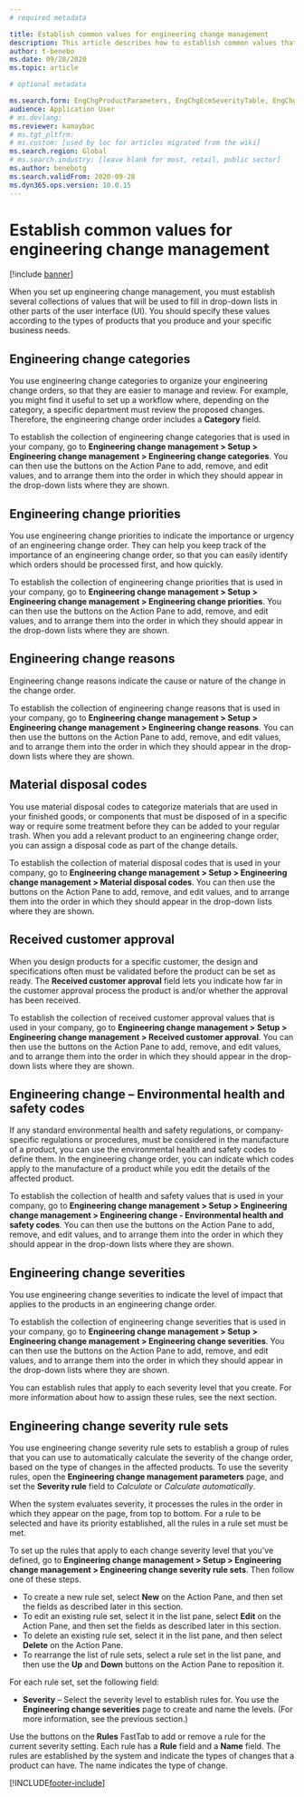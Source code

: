 ```yaml
---
# required metadata

title: Establish common values for engineering change management
description: This article describes how to establish common values that are used for parameters in various parts of engineering change management.
author: t-benebo
ms.date: 09/28/2020
ms.topic: article

# optional metadata

ms.search.form: EngChgProductParameters, EngChgEcmSeverityTable, EngChgEcmSeverityRuleSet, EngChgEcmSeverityLookup,EngChgEcmSeverityChart,EngChgEcmRequestSeverityChart,EngChgEcmPriorityTable, EngChgEcmPriorityLookup, EngChgEcmPriorityChart, EngChgEcmMaterialDisposition, EngChgEcmEH
audience: Application User
# ms.devlang: 
ms.reviewer: kamaybac
# ms.tgt_pltfrm: 
# ms.custom: [used by loc for articles migrated from the wiki]
ms.search.region: Global
# ms.search.industry: [leave blank for most, retail, public sector]
ms.author: benebotg
ms.search.validFrom: 2020-09-28
ms.dyn365.ops.version: 10.0.15
---
```


# Establish common values for engineering change management

[!include [banner](../includes/banner.md)]

When you set up engineering change management, you must establish several collections of values that will be used to fill in drop-down lists in other parts of the user interface (UI). You should specify these values according to the types of products that you produce and your specific business needs.

## Engineering change categories

You use engineering change categories to organize your engineering change orders, so that they are easier to manage and review. For example, you might find it useful to set up a workflow where, depending on the category, a specific department must review the proposed changes. Therefore, the engineering change order includes a **Category** field.

To establish the collection of engineering change categories that is used in your company, go to **Engineering change management \> Setup \> Engineering change management \> Engineering change categories**. You can then use the buttons on the Action Pane to add, remove, and edit values, and to arrange them into the order in which they should appear in the drop-down lists where they are shown.

## Engineering change priorities

You use engineering change priorities to indicate the importance or urgency of an engineering change order. They can help you keep track of the importance of an engineering change order, so that you can easily identify which orders should be processed first, and how quickly.

To establish the collection of engineering change priorities that is used in your company, go to **Engineering change management \> Setup \> Engineering change management \> Engineering change priorities**. You can then use the buttons on the Action Pane to add, remove, and edit values, and to arrange them into the order in which they should appear in the drop-down lists where they are shown.

## Engineering change reasons

Engineering change reasons indicate the cause or nature of the change in the change order.

To establish the collection of engineering change reasons that is used in your company, go to **Engineering change management \> Setup \> Engineering change management \> Engineering change reasons**. You can then use the buttons on the Action Pane to add, remove, and edit values, and to arrange them into the order in which they should appear in the drop-down lists where they are shown.

## Material disposal codes

You use material disposal codes to categorize materials that are used in your finished goods, or components that must be disposed of in a specific way or require some treatment before they can be added to your regular trash. When you add a relevant product to an engineering change order, you can assign a disposal code as part of the change details.

To establish the collection of material disposal codes that is used in your company, go to **Engineering change management \> Setup \> Engineering change management \> Material disposal codes**. You can then use the buttons on the Action Pane to add, remove, and edit values, and to arrange them into the order in which they should appear in the drop-down lists where they are shown.

## Received customer approval

When you design products for a specific customer, the design and specifications often must be validated before the product can be set as ready. The **Received customer approval** field lets you indicate how far in the customer approval process the product is and/or whether the approval has been received.

To establish the collection of received customer approval values that is used in your company, go to **Engineering change management \> Setup \> Engineering change management \> Received customer approval**. You can then use the buttons on the Action Pane to add, remove, and edit values, and to arrange them into the order in which they should appear in the drop-down lists where they are shown.

## Engineering change – Environmental health and safety codes

If any standard environmental health and safety regulations, or company-specific regulations or procedures, must be considered in the manufacture of a product, you can use the environmental health and safety codes to define them. In the engineering change order, you can indicate which codes apply to the manufacture of a product while you edit the details of the affected product.

To establish the collection of health and safety values that is used in your company, go to **Engineering change management \> Setup \> Engineering change management \> Engineering change - Environmental health and safety codes**. You can then use the buttons on the Action Pane to add, remove, and edit values, and to arrange them into the order in which they should appear in the drop-down lists where they are shown.

## Engineering change severities

You use engineering change severities to indicate the level of impact that applies to the products in an engineering change order.

To establish the collection of engineering change severities that is used in your company, go to **Engineering change management \> Setup \> Engineering change management \> Engineering change severities**. You can then use the buttons on the Action Pane to add, remove, and edit values, and to arrange them into the order in which they should appear in the drop-down lists where they are shown.

You can establish rules that apply to each severity level that you create. For more information about how to assign these rules, see the next section.

## Engineering change severity rule sets

You use engineering change severity rule sets to establish a group of rules that you can use to automatically calculate the severity of the change order, based on the type of changes in the affected products. To use the severity rules, open the **Engineering change management parameters** page, and set the **Severity rule** field to *Calculate* or *Calculate automatically*.

When the system evaluates severity, it processes the rules in the order in which they appear on the page, from top to bottom. For a rule to be selected and have its priority established, all the rules in a rule set must be met.

To set up the rules that apply to each change severity level that you've defined, go to **Engineering change management \> Setup \> Engineering change management \> Engineering change severity rule sets**. Then follow one of these steps.

- To create a new rule set, select **New** on the Action Pane, and then set the fields as described later in this section.
- To edit an existing rule set, select it in the list pane, select **Edit** on the Action Pane, and then set the fields as described later in this section.
- To delete an existing rule set, select it in the list pane, and then select **Delete** on the Action Pane.
- To rearrange the list of rule sets, select a rule set in the list pane, and then use the **Up** and **Down** buttons on the Action Pane to reposition it.

For each rule set, set the following field:

- **Severity** – Select the severity level to establish rules for. You use the **Engineering change severities** page to create and name the levels. (For more information, see the previous section.)

Use the buttons on the **Rules** FastTab to add or remove a rule for the current severity setting. Each rule has a **Rule** field and a **Name** field. The rules are established by the system and indicate the types of changes that a product can have. The name indicates the type of change.


[!INCLUDE[footer-include](../../includes/footer-banner.md)]
